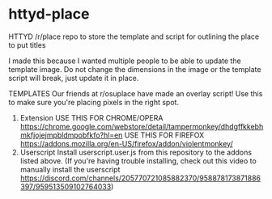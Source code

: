 # httyd-place
HTTYD /r/place repo to store the template and script for outlining the place to put titles

I made this because I wanted multiple people to be able to update the template image. Do not change the dimensions in the image or the template script will break, just update it in place.


TEMPLATES
Our friends at r/osuplace have made an overlay script! Use this to make sure you're placing pixels in the right spot.
1. Extension
USE THIS FOR CHROME/OPERA
https://chrome.google.com/webstore/detail/tampermonkey/dhdgffkkebhmkfjojejmpbldmpobfkfo?hl=en
USE THIS FOR FIREFOX
https://addons.mozilla.org/en-US/firefox/addon/violentmonkey/
2. Userscript
Install userscript.user.js from this repository to the addons listed above.
(If you're having trouble installing, check out this video to manually install the userscript https://discord.com/channels/205770721085882370/958878173871886397/959513509102764033)
